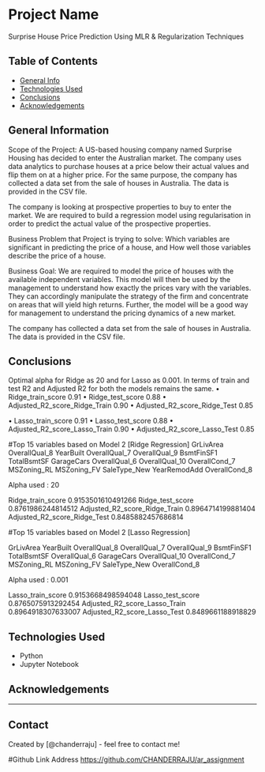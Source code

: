 # Project Name
Surprise House Price Prediction Using MLR & Regularization Techniques

## Table of Contents
* [General Info](#general-information)
* [Technologies Used](#technologies-used)
* [Conclusions](#conclusions)
* [Acknowledgements](#Acknowledgements)

<!-- You can include any other section that is pertinent to your problem -->

## General Information

Scope of the Project:
A US-based housing company named Surprise Housing has decided to enter the Australian market. The company uses data analytics to purchase houses at a price below their actual values and flip them on at a higher price. For the same purpose, the company has collected a data set from the sale of houses in Australia. The data is provided in the CSV file.

The company is looking at prospective properties to buy to enter the market. We are required to build a regression model using regularisation in order to predict the actual value of the prospective properties.

Business Problem that Project is trying to solve:
    Which variables are significant in predicting the price of a house, and How well those variables describe the price of a house.

Business Goal:
We are required to model the price of houses with the available independent variables. This model will then be used by the management to understand how exactly the prices vary with the variables. They can accordingly manipulate the strategy of the firm and concentrate on areas that will yield high returns. Further, the model will be a good way for management to understand the pricing dynamics of a new market.

The company has collected a data set from the sale of houses in Australia. The data is provided in the CSV file.

<!-- You don't have to answer all the questions - just the ones relevant to your project. -->

## Conclusions

Optimal alpha for Ridge as 20 and for Lasso as 0.001.
In terms of train and test R2 and Adjusted R2 for both the models remains the same.
•	Ridge_train_score 0.91
•	Ridge_test_score 0.88
•	Adjusted_R2_score_Ridge_Train 0.90
•	Adjusted_R2_score_Ridge_Test 0.85

•	Lasso_train_score 0.91
•	Lasso_test_score 0.88
•	Adjusted_R2_score_Lasso_Train 0.90
•	Adjusted_R2_score_Lasso_Test 0.85


#Top 15 variables based on Model 2 [Ridge Regression]
GrLivArea
OverallQual_8
YearBuilt
OverallQual_7
OverallQual_9
BsmtFinSF1
TotalBsmtSF
GarageCars
OverallQual_6
OverallQual_10
OverallCond_7
MSZoning_RL
MSZoning_FV
SaleType_New
YearRemodAdd
OverallCond_8

Alpha used : 20
    
Ridge_train_score 0.9153501610491266
Ridge_test_score 0.8761986244814512
Adjusted_R2_score_Ridge_Train 0.8964714199881404
Adjusted_R2_score_Ridge_Test 0.8485882457686814

#Top 15 variables based on Model 2 [Lasso Regression]

GrLivArea
YearBuilt
OverallQual_8
OverallQual_7
OverallQual_9
BsmtFinSF1
TotalBsmtSF
OverallQual_6
GarageCars
OverallQual_10
OverallCond_7
MSZoning_RL
MSZoning_FV
SaleType_New
OverallCond_8


Alpha used : 0.001

Lasso_train_score 0.9153668498594048
Lasso_test_score 0.8765075913292454
Adjusted_R2_score_Lasso_Train 0.8964918307633007
Adjusted_R2_score_Lasso_Test 0.8489661188918829
<!-- You don't have to answer all the questions - just the ones relevant to your project. -->


## Technologies Used
- Python
- Jupyter Notebook


<!-- As the libraries versions keep on changing, it is recommended to mention the version of library used in this project -->

## Acknowledgements
----


## Contact
Created by [@chanderraju] - feel free to contact me!

#Github Link Address
https://github.com/CHANDERRAJU/ar_assignment


<!-- Optional -->
<!-- ## License -->
<!-- This project is open source and available under the [... License](). -->

<!-- You don't have to include all sections - just the one's relevant to your project -->